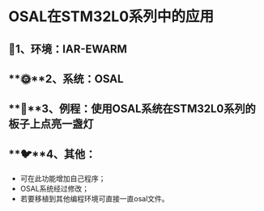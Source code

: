 # **OSAL在STM32L0系列中的应用**

## :tada:1、环境：IAR-EWARM

## **🌞**2、系统：OSAL

## **🍁**3、例程：使用OSAL系统在STM32L0系列的板子上点亮一盏灯

## **🐦**4、其他：

- 可在此功能增加自己程序；
- OSAL系统经过修改；
- 若要移植到其他编程环境可直接一直osal文件。

